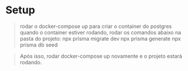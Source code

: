 # Setup
> rodar o docker-compose up para criar o container do postgres
> quando o container estiver rodando, rodar os comandos abaixo na pasta do projeto: 
> npx prisma migrate dev
> npx prisma generate
> npx prisma db seed

> Após isso, rodar docker-compose up novamente e o projeto estará rodando.
